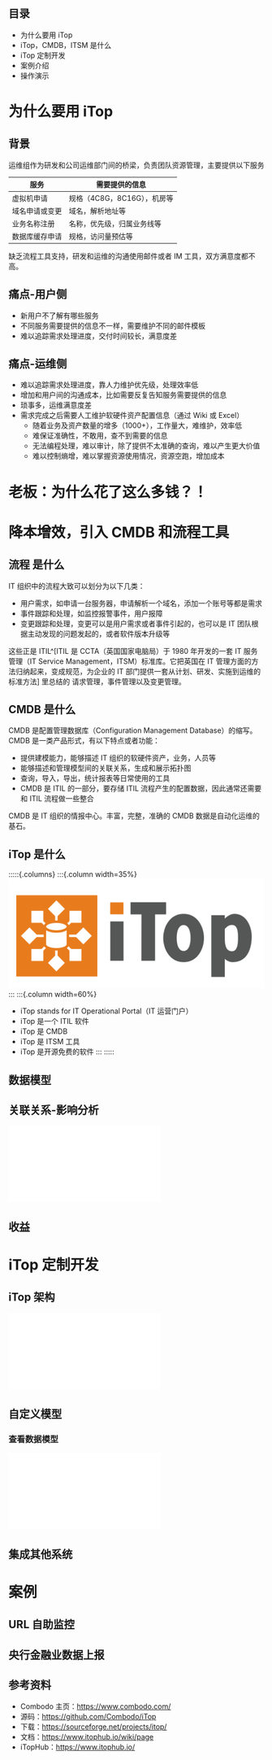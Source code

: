 ## 目录
- 为什么要用 iTop
- iTop，CMDB，ITSM 是什么
- iTop 定制开发
- 案例介绍
- 操作演示

# 为什么要用 iTop

## 背景

运维组作为研发和公司运维部门间的桥梁，负责团队资源管理，主要提供以下服务

| 服务 | 需要提供的信息 |
|----|----------|
|虚拟机申请 | 规格（4C8G，8C16G），机房等 |
|域名申请或变更|域名，解析地址等|
|业务名称注册|名称，优先级，归属业务线等|
|数据库缓存申请|规格，访问量预估等|

缺乏流程工具支持，研发和运维的沟通使用邮件或者 IM 工具，双方满意度都不高。

## 痛点-用户侧

- 新用户不了解有哪些服务
- 不同服务需要提供的信息不一样，需要维护不同的邮件模板
- 难以追踪需求处理进度，交付时间较长，满意度差

## 痛点-运维侧
- 难以追踪需求处理进度，靠人力维护优先级，处理效率低
- 增加和用户间的沟通成本，比如需要反复告知服务需要提供的信息
- 琐事多，运维满意度差
- 需求完成之后需要人工维护软硬件资产配置信息（通过 Wiki 或 Excel）
  - 随着业务及资产数量的增多（1000+），工作量大，难维护，效率低
  - 难保证准确性，不敢用，查不到需要的信息
  - 无法编程处理，难以审计，除了提供不太准确的查询，难以产生更大价值
  - 难以控制熵增，难以掌握资源使用情况，资源空跑，增加成本

# 老板：为什么花了这么多钱？！

# 降本增效，引入 CMDB 和流程工具

## 流程 是什么
IT 组织中的流程大致可以划分为以下几类：

- 用户需求，如申请一台服务器，申请解析一个域名，添加一个账号等都是需求
- 事件跟踪和处理，如监控报警事件，用户报障
- 变更跟踪和处理，变更可以是用户需求或者事件引起的，也可以是 IT 团队根据主动发现的问题发起的，或者软件版本升级等

这些正是 ITIL^[ITIL 是 CCTA（英国国家电脑局）于 1980 年开发的一套 IT 服务管理（IT Service Management，ITSM）标准库。它把英国在 IT 管理方面的方法归纳起来，变成规范，为企业的 IT 部门提供一套从计划、研发、实施到运维的标准方法] 里总结的 请求管理，事件管理以及变更管理。

## CMDB 是什么
CMDB 是配置管理数据库（Configuration Management Database）的缩写。CMDB 是一类产品形式，有以下特点或者功能：

- 提供建模能力，能够描述 IT 组织的软硬件资产，业务，人员等
- 能够描述和管理模型间的关联关系，生成和展示拓扑图
- 查询，导入，导出，统计报表等日常使用的工具
- CMDB 是 ITIL 的一部分，要存储 ITIL 流程产生的配置数据，因此通常还需要和 ITIL 流程做一些整合

CMDB 是 IT 组织的情报中心。丰富，完整，准确的 CMDB 数据是自动化运维的基石。

## iTop 是什么

:::::{.columns}
:::{.column width=35%}
![](images/itop-logo.svg)
:::
:::{.column width=60%}
- iTop stands for IT Operational Portal（IT 运营门户） 
- iTop 是一个 ITIL 软件
- iTop 是 CMDB
- iTop 是 ITSM 工具
- iTop 是开源免费的软件
:::
:::::

## 数据模型

## 关联关系-影响分析

![](images/impacts.pdf)

## 收益

# iTop 定制开发

## iTop 架构
![](images/itop-architecture.pdf)

## 自定义模型

### 查看数据模型

![](images/classlnk.pdf)

## 集成其他系统

# 案例

## URL 自助监控

## 央行金融业数据上报

## 参考资料

- Combodo 主页：https://www.combodo.com/
- 源码：https://github.com/Combodo/iTop
- 下载：https://sourceforge.net/projects/itop/
- 文档：https://www.itophub.io/wiki/page
- iTopHub：https://www.itophub.io/